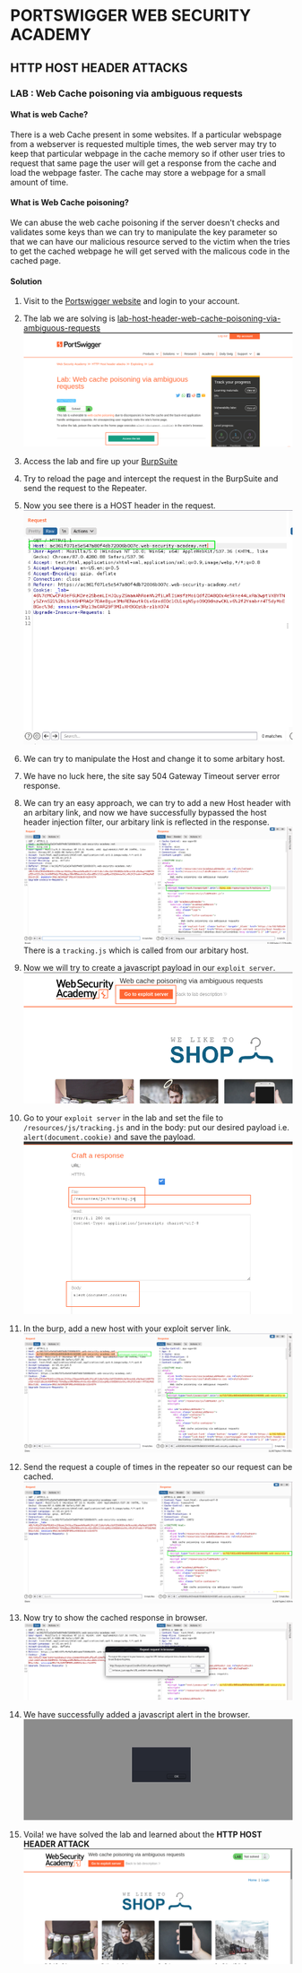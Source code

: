 # PORTSWIGGER WEB SECURITY ACADEMY

## HTTP HOST HEADER ATTACKS

### LAB : Web Cache poisoning via ambiguous requests

#### What is web Cache?
There is a web Cache present in some websites. If a particular webspage from a webserver is requested multiple times, the web server may try to keep that particular webpage in the cache memory so if other user tries to request that same page the user will get a response from the cache and load the webpage faster. The cache may store a webpage for a small amount of time.

#### What is Web Cache poisoning?
We can abuse the web cache poisoning if the server doesn't checks and validates some keys than we can try to manipulate the key parameter so that we can have our malicious resource served to the victim when the tries to get the cached webpage he will get served with the malicous code in the cached page.

#### Solution 

1. Visit to the [Portswigger website](https://portswigger.net) and login to your account.

2. The lab we are solving is [lab-host-header-web-cache-poisoning-via-ambiguous-requests](https://portswigger.net/web-security/host-header/exploiting/lab-host-header-web-cache-poisoning-via-ambiguous-requests) ![alt-text](https://github.com/sahildari/portswigger_web_academy/blob/main/src/access_web_cache_poisoning_lab.png?raw=true)

3. Access the lab and fire up your [BurpSuite](https://portswigger.net/burp/) 

4. Try to reload the page and intercept the request in the BurpSuite and send the request to the Repeater.

5. Now you see there is a HOST header in the request. ![alt-text](https://github.com/sahildari/portswigger_web_academy/blob/main/src/host_header_on_the_lab.png?raw=true)

6. We can try to manipulate the Host and change it to some arbitary host.

7. We have no luck here, the site say 504 Gateway Timeout server error response.

8. We can try an easy approach, we can try to add a new Host header with an arbitary link, and now we have successfully bypassed the host header injection filter, our arbitary link is reflected in the response. ![alt-text](https://github.com/sahildari/portswigger_web_academy/blob/main/src/arbitary_host_add.png?raw=true)
There is a `tracking.js` which is called from our arbitary host.

9. Now we will try to create a javascript payload in our `exploit server`. ![alt-text](https://github.com/sahildari/portswigger_web_academy/blob/main/src/web_cache_piosoning_exploit_server.png?raw=true)

10. Go to your `exploit server` in the lab and set the file to `/resources/js/tracking.js` and in the body: put our desired payload i.e. `alert(document.cookie)` and save the payload. ![alt-text](https://github.com/sahildari/portswigger_web_academy/blob/main/src/web_cache_piosoning_exploit.png?raw=true)

11. In the burp, add a new host with your exploit server link. ![alt-text](https://github.com/sahildari/portswigger_web_academy/blob/main/src/burp_host_header_injection.png?raw=true)

12. Send the request a couple of times in the repeater so our request can be cached. ![alt-text](https://github.com/sahildari/portswigger_web_academy/blob/main/src/host_header_cached.png?raw=true)

13. Now try to show the cached response in browser. ![alt-text](https://github.com/sahildari/portswigger_web_academy/blob/main/src/show_request_in_browser.png?raw=true)

14. We have successfully added a javascript alert in the browser. ![alt-text](https://github.com/sahildari/portswigger_web_academy/blob/main/src/request_after_repeater.png?raw=true)

15. Voila! we have solved the lab and learned about the **HTTP HOST HEADER ATTACK** ![alt-text](https://github.com/sahildari/portswigger_web_academy/blob/main/src/web_cache_piosoning_lab.png?raw=true)
